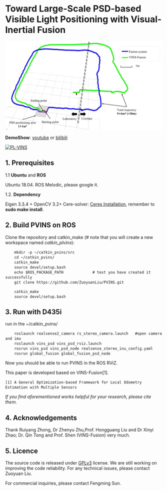 # Toward Large-Scale PSD-based Visible Light Positioning with Visual-Inertial Fusion


![image](https://github.com/ZuoyuanLiu/PVINS/blob/master/output/figure9.tif)


**DemoShow**: [youtube](https://youtu.be/7j6x5J23VpY) or [bilibili](https://www.bilibili.com/video/BV1KrmmYMEEs/)

[![PL-VINS](https://img.youtube.com/vi/7j6x5J23VpY/0.jpg)](https://youtu.be/7j6x5J23VpY)

## 1. Prerequisites
1.1 **Ubuntu** and **ROS**

Ubuntu 18.04. ROS Melodic, please google it.

1.2. **Dependency**

Eigen 3.3.4 + OpenCV 3.2+ Cere-solver: [Ceres Installation](http://ceres-solver.org/installation.html), remember to **sudo make install**.

## 2. Build PVINS on ROS
Clone the repository and catkin_make (# note that you will create a new workspace named *catkin_plvins*):
```
	mkdir -p ~/catkin_pvins/src    
	cd ~/catkin_pvins/
	catkin_make
	source devel/setup.bash
	echo $ROS_PACKAGE_PATH             # test you have created it successfully
	git clone https://github.com/ZuoyuanLiu/PVINS.git
```

```	
	catkin_make
	source devel/setup.bash
```

## 3. Run with D435i


run in the ~/catkin_pvins/
```
	roslaunch realsense2_camera rs_stereo_camera.launch   #open camera and imu
	roslaunch vins_psd vins_psd_rviz.launch
	rosrun vins_psd vins_psd_node realsense_stereo_inu_config.yaml
	rosrun global_fusion global_fusion_psd_node
```

Now you should be able to run PVINS in the ROS RViZ. 


This paper is developed based on VINS-Fusion[1].
```
[1] A General Optimization-based Framework for Local Odometry Estimation with Multiple Sensors

```

*If you find aforementioned works helpful for your research, please cite them.*

## 4. Acknowledgements

Thank Ruiyang Zhong, Dr Zhenyu Zhu,Prof. Hongguang Liu and Dr Xinyi Zhao; Dr. Qin Tong and Prof. Shen (VINS-Fusion) very much.

## 5. Licence
The source code is released under [GPLv3](http://www.gnu.org/licenses/) license.
We are still working on improving the code reliability. For any technical issues, please contact Zuoyuan Liu.

For commercial inquiries, please contact Fengming Sun.
